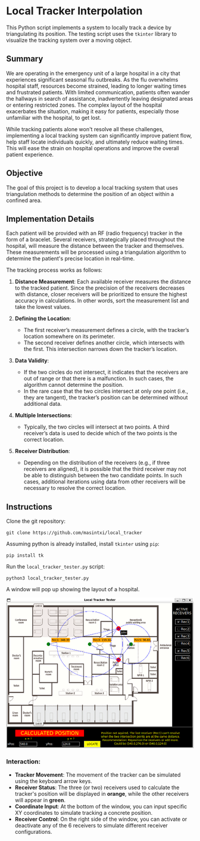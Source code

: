 # Local Tracker Interpolation

This Python script implements a system to locally track a device by triangulating its position. The testing script uses the `tkinter` library to visualize the tracking system over a moving object.

## Summary

We are operating in the emergency unit of a large hospital in a city that experiences significant seasonal flu outbreaks. As the flu overwhelms hospital staff, resources become strained, leading to longer waiting times and frustrated patients. With limited communication, patients often wander the hallways in search of assistance, inadvertently leaving designated areas or entering restricted zones. The complex layout of the hospital exacerbates the situation, making it easy for patients, especially those unfamiliar with the hospital, to get lost.

While tracking patients alone won't resolve all these challenges, implementing a local tracking system can significantly improve patient flow, help staff locate individuals quickly, and ultimately reduce waiting times. This will ease the strain on hospital operations and improve the overall patient experience.

## Objective

The goal of this project is to develop a local tracking system that uses triangulation methods to determine the position of an object within a confined area.

## Implementation Details

Each patient will be provided with an RF (radio frequency) tracker in the form of a bracelet. Several receivers, strategically placed throughout the hospital, will measure the distance between the tracker and themselves. These measurements will be processed using a triangulation algorithm to determine the patient's precise location in real-time.

The tracking process works as follows:

1. **Distance Measurement**: Each available receiver measures the distance to the tracked patient. Since the precision of the receivers decreases with distance, closer receivers will be prioritized to ensure the highest accuracy in calculations. In other words, sort the measurement list and take the lowest values.
   
2. **Defining the Location**:
   - The first receiver’s measurement defines a circle, with the tracker’s location somewhere on its perimeter.
   - The second receiver defines another circle, which intersects with the first. This intersection narrows down the tracker’s location.
   
3. **Data Validity**:
   - If the two circles do not intersect, it indicates that the receivers are out of range or that there is a malfunction. In such cases, the algorithm cannot determine the position.
   - In the rare case that the two circles intersect at only one point (i.e., they are tangent), the tracker’s position can be determined without additional data.
   
4. **Multiple Intersections**: 
   - Typically, the two circles will intersect at two points. A third receiver’s data is used to decide which of the two points is the correct location.
   
5. **Receiver Distribution**:
   - Depending on the distribution of the receivers (e.g., if three receivers are aligned), it is possible that the third receiver may not be able to distinguish between the two candidate points. In such cases, additional iterations using data from other receivers will be necessary to resolve the correct location.

## Instructions
Clone the git repository:

```
git clone https://github.com/masintxi/local_tracker
```

Assuming python is already installed, install `tkinter` using `pip`:

```
pip install tk
```

Run the `local_tracker_tester.py` script:

```
python3 local_tracker_tester.py
```

A window will pop up showing the layout of a hospital.

![screenshot](images/screenshot1.png)

### Interaction:
- **Tracker Movement**: The movement of the tracker can be simulated using the keyboard arrow keys.
- **Receiver Status**: The three (or two) receivers used to calculate the tracker's position will be displayed in **orange**, while the other receivers will appear in **green**.
- **Coordinate Input**: At the bottom of the window, you can input specific XY coordinates to simulate tracking a concrete position.
- **Receiver Control**: On the right side of the window, you can activate or deactivate any of the 6 receivers to simulate different receiver configurations.